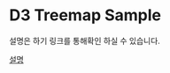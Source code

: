 # D3 Treemap Sample

설명은 하기 링크를 통해확인 하실 수 있습니다.

[설명](https://www.notion.so/treemap-7c97f81500034a499bd7e771dfa713b0)

